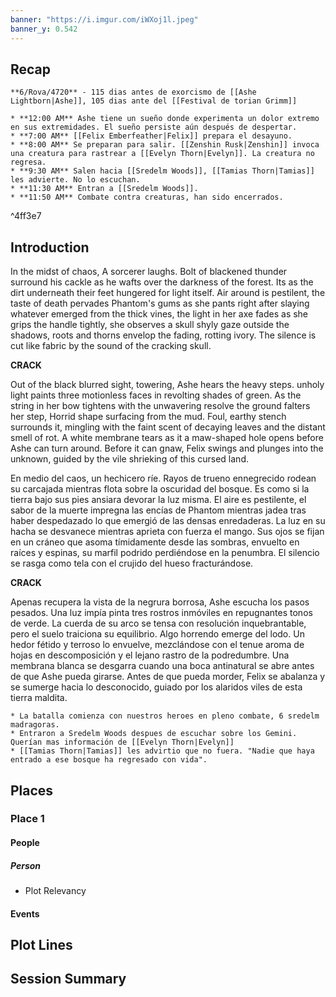 ```yaml
---
banner: "https://i.imgur.com/iWXoj1l.jpeg"
banner_y: 0.542
---
```

## Recap

```ad-ad-qr
**6/Rova/4720** - 115 dias antes de exorcismo de [[Ashe Lightborn|Ashe]], 105 dias ante del [[Festival de torian Grimm]] 

* **12:00 AM** Ashe tiene un sueño donde experimenta un dolor extremo en sus extremidades. El sueño persiste aún después de despertar.
* **7:00 AM** [[Felix Emberfeather|Felix]] prepara el desayuno.
* **8:00 AM** Se preparan para salir. [[Zenshin Rusk|Zenshin]] invoca una creatura para rastrear a [[Evelyn Thorn|Evelyn]]. La creatura no regresa. 
* **9:30 AM** Salen hacia [[Sredelm Woods]], [[Tamias Thorn|Tamias]] les advierte. No lo escuchan.
* **11:30 AM** Entran a [[Sredelm Woods]].
* **11:50 AM** Combate contra creaturas, han sido encerrados.

```

^4ff3e7

## Introduction

In the midst of chaos, A sorcerer laughs. Bolt of blackened thunder surround his cackle as he wafts over the darkness of the forest. Its as the dirt underneath their feet hungered for light itself. Air around is pestilent, the taste of death pervades Phantom's gums as she pants right after slaying whatever emerged from the thick vines, the light in her axe fades as she grips the handle tightly, she observes a skull shyly gaze outside the shadows, roots and thorns envelop the fading, rotting ivory. The silence is cut like fabric by the sound of the cracking skull. 

**CRACK**

Out of the black blurred sight, towering, Ashe hears the heavy steps. unholy light paints three motionless faces in revolting shades of green. As the string in her bow tightens with the unwavering resolve  the ground falters her step, Horrid shape surfacing from the mud. Foul, earthy stench surrounds it, mingling with the faint scent of decaying leaves and the distant smell of rot. A white membrane tears as it a maw-shaped hole opens before Ashe can turn around. Before it can gnaw, Felix swings and plunges into the unknown, guided by the vile shrieking of this cursed land.

En medio del caos, un hechicero ríe. Rayos de trueno ennegrecido rodean su carcajada mientras flota sobre la oscuridad del bosque. Es como si la tierra bajo sus pies ansiara devorar la luz misma. El aire es pestilente, el sabor de la muerte impregna las encías de Phantom mientras jadea tras haber despedazado lo que emergió de las densas enredaderas. La luz en su hacha se desvanece mientras aprieta con fuerza el mango. Sus ojos se fijan en un cráneo que asoma tímidamente desde las sombras, envuelto en raíces y espinas, su marfil podrido perdiéndose en la penumbra. El silencio se rasga como tela con el crujido del hueso fracturándose.

**CRACK**

Apenas recupera la vista de la negrura borrosa, Ashe escucha los pasos pesados. Una luz impía pinta tres rostros inmóviles en repugnantes tonos de verde. La cuerda de su arco se tensa con resolución inquebrantable, pero el suelo traiciona su equilibrio. Algo horrendo emerge del lodo. Un hedor fétido y terroso lo envuelve, mezclándose con el tenue aroma de hojas en descomposición y el lejano rastro de la podredumbre. Una membrana blanca se desgarra cuando una boca antinatural se abre antes de que Ashe pueda girarse. Antes de que pueda morder, Felix se abalanza y se sumerge hacia lo desconocido, guiado por los alaridos viles de esta tierra maldita.

```ad-go
* La batalla comienza con nuestros heroes en pleno combate, 6 sredelm madragoras.
* Entraron a Sredelm Woods despues de escuchar sobre los Gemini. Querían mas información de [[Evelyn Thorn|Evelyn]] 
* [[Tamias Thorn|Tamias]] les advirtio que no fuera. "Nadie que haya entrado a ese bosque ha regresado con vida".
```

## Places

### Place 1
#### People 
##### Person
 * Plot Relevancy
#### Events




## Plot Lines


## Session Summary